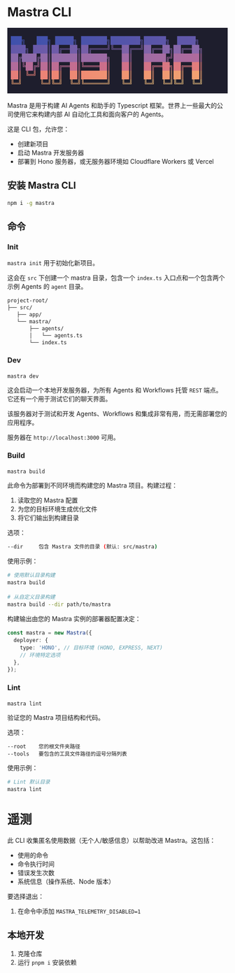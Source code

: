 # Mastra CLI

![Mastra Cli](https://github.com/mastra-ai/mastra/blob/main/packages/cli/mastra-cli.png)

Mastra 是用于构建 AI Agents 和助手的 Typescript 框架。世界上一些最大的公司使用它来构建内部 AI 自动化工具和面向客户的 Agents。

这是 CLI 包，允许您：

- 创建新项目
- 启动 Mastra 开发服务器
- 部署到 Hono 服务器，或无服务器环境如 Cloudflare Workers 或 Vercel

## 安装 Mastra CLI

```bash copy
npm i -g mastra
```

## 命令

### Init

`mastra init` 用于初始化新项目。

这会在 `src` 下创建一个 mastra 目录，包含一个 `index.ts` 入口点和一个包含两个示例 Agents 的 `agent` 目录。

```text
project-root/
├── src/
   ├── app/
   └── mastra/
       ├── agents/
       │   └── agents.ts
       └── index.ts
```

### Dev

`mastra dev`

这会启动一个本地开发服务器，为所有 Agents 和 Workflows 托管 `REST` 端点。它还有一个用于测试它们的聊天界面。

该服务器对于测试和开发 Agents、Workflows 和集成非常有用，而无需部署您的应用程序。

服务器在 `http://localhost:3000` 可用。

### Build

`mastra build`

此命令为部署到不同环境而构建您的 Mastra 项目。构建过程：

1. 读取您的 Mastra 配置
2. 为您的目标环境生成优化文件
3. 将它们输出到构建目录

选项：

```bash
--dir     包含 Mastra 文件的目录 (默认: src/mastra)
```

使用示例：

```bash
# 使用默认目录构建
mastra build

# 从自定义目录构建
mastra build --dir path/to/mastra
```

构建输出由您的 Mastra 实例的部署器配置决定：

```typescript
const mastra = new Mastra({
  deployer: {
    type: 'HONO', // 目标环境 (HONO, EXPRESS, NEXT)
    // 环境特定选项
  },
});
```

### Lint

`mastra lint`

验证您的 Mastra 项目结构和代码。

选项：

```bash
--root    您的根文件夹路径
--tools   要包含的工具文件路径的逗号分隔列表
```

使用示例：

```bash
# Lint 默认目录
mastra lint
```

# 遥测

此 CLI 收集匿名使用数据（无个人/敏感信息）以帮助改进 Mastra。这包括：

- 使用的命令
- 命令执行时间
- 错误发生次数
- 系统信息（操作系统、Node 版本）

要选择退出：

1. 在命令中添加 `MASTRA_TELEMETRY_DISABLED=1`

## 本地开发

1. 克隆仓库
2. 运行 `pnpm i` 安装依赖